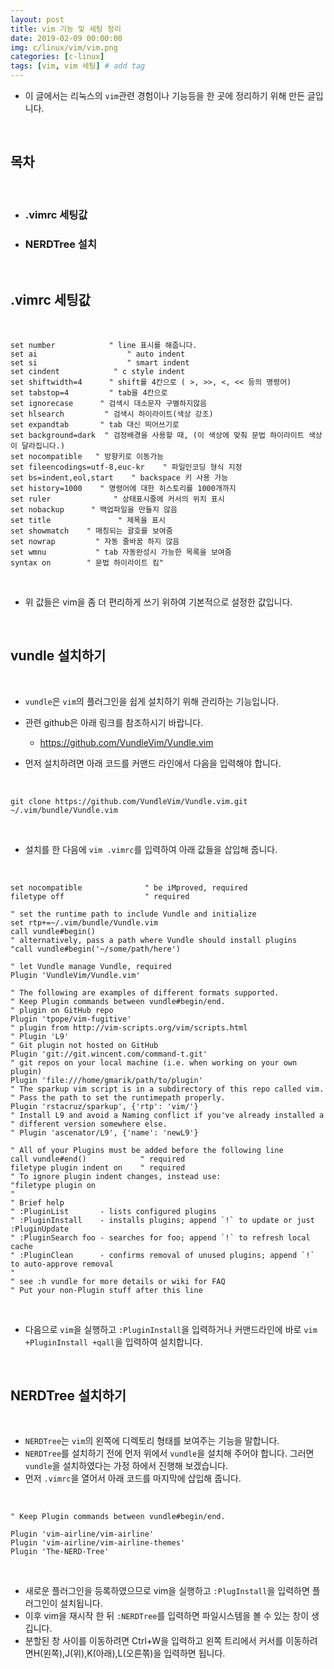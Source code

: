 ```yaml
---
layout: post
title: vim 기능 및 세팅 정리
date: 2019-02-09 00:00:00
img: c/linux/vim/vim.png
categories: [c-linux] 
tags: [vim, vim 세팅] # add tag
---
```


- 이 글에서는 리눅스의 `vim`관련 경험이나 기능등을 한 곳에 정리하기 위해 만든 글입니다.

<br>

## **목차**

<br>

- ### .vimrc 세팅값
- ### NERDTree 설치

<br>

## **.vimrc 세팅값**

<br>

```
set number            " line 표시를 해줍니다.
set ai                    " auto indent
set si                    " smart indent
set cindent            " c style indent
set shiftwidth=4      " shift를 4칸으로 ( >, >>, <, << 등의 명령어)
set tabstop=4         " tab을 4칸으로
set ignorecase      " 검색시 대소문자 구별하지않음
set hlsearch         " 검색시 하이라이트(색상 강조)
set expandtab       " tab 대신 띄어쓰기로
set background=dark  " 검정배경을 사용할 때, (이 색상에 맞춰 문법 하이라이트 색상이 달라집니다.)
set nocompatible   " 방향키로 이동가능
set fileencodings=utf-8,euc-kr    " 파일인코딩 형식 지정
set bs=indent,eol,start    " backspace 키 사용 가능
set history=1000    " 명령어에 대한 히스토리를 1000개까지
set ruler              " 상태표시줄에 커서의 위치 표시
set nobackup      " 백업파일을 만들지 않음
set title               " 제목을 표시
set showmatch    " 매칭되는 괄호를 보여줌
set nowrap         " 자동 줄바꿈 하지 않음
set wmnu           " tab 자동완성시 가능한 목록을 보여줌
syntax on        " 문법 하이라이트 킴"
```

<br>

- 위 값들은 vim을 좀 더 편리하게 쓰기 위하여 기본적으로 설정한 값입니다.

<br>

## **vundle 설치하기**

<br>

- `vundle`은 `vim`의 플러그인을 쉽게 설치하기 위해 관리하는 기능입니다.
- 관련 github은 아래 링크를 참조하시기 바랍니다.
    - https://github.com/VundleVim/Vundle.vim

- 먼저 설치하려면 아래 코드를 커맨드 라인에서 다음을 입력해야 합니다.

<br>

`
git clone https://github.com/VundleVim/Vundle.vim.git ~/.vim/bundle/Vundle.vim
`

<br>

- 설치를 한 다음에 `vim .vimrc`를 입력하여 아래 값들을 삽입해 줍니다.

<br>

```
set nocompatible              " be iMproved, required
filetype off                  " required

" set the runtime path to include Vundle and initialize
set rtp+=~/.vim/bundle/Vundle.vim
call vundle#begin()
" alternatively, pass a path where Vundle should install plugins
"call vundle#begin('~/some/path/here')

" let Vundle manage Vundle, required
Plugin 'VundleVim/Vundle.vim'

" The following are examples of different formats supported.
" Keep Plugin commands between vundle#begin/end.
" plugin on GitHub repo
Plugin 'tpope/vim-fugitive'
" plugin from http://vim-scripts.org/vim/scripts.html
" Plugin 'L9'
" Git plugin not hosted on GitHub
Plugin 'git://git.wincent.com/command-t.git'
" git repos on your local machine (i.e. when working on your own plugin)
Plugin 'file:///home/gmarik/path/to/plugin'
" The sparkup vim script is in a subdirectory of this repo called vim.
" Pass the path to set the runtimepath properly.
Plugin 'rstacruz/sparkup', {'rtp': 'vim/'}
" Install L9 and avoid a Naming conflict if you've already installed a
" different version somewhere else.
" Plugin 'ascenator/L9', {'name': 'newL9'}

" All of your Plugins must be added before the following line
call vundle#end()            " required
filetype plugin indent on    " required
" To ignore plugin indent changes, instead use:
"filetype plugin on
"
" Brief help
" :PluginList       - lists configured plugins
" :PluginInstall    - installs plugins; append `!` to update or just :PluginUpdate
" :PluginSearch foo - searches for foo; append `!` to refresh local cache
" :PluginClean      - confirms removal of unused plugins; append `!` to auto-approve removal
"
" see :h vundle for more details or wiki for FAQ
" Put your non-Plugin stuff after this line
```

<br>

- 다음으로 `vim`을 실행하고 `:PluginInstall`을 입력하거나 커맨드라인에 바로 `vim +PluginInstall +qall`을 입력하여 설치합니다.

<br>

## **NERDTree 설치하기**

<br>

- `NERDTree`는 `vim`의 왼쪽에 디렉토리 형태를 보여주는 기능을 말합니다.
- `NERDTree`를 설치하기 전에 먼저 위에서 `vundle`을 설치해 주어야 합니다. 그러면 `vundle`을 설치하였다는 가정 하에서 진행해 보겠습니다.
- 먼저 `.vimrc`을 열어서 아래 코드를 마지막에 삽입해 줍니다.

<br>

```
" Keep Plugin commands between vundle#begin/end.
 
Plugin 'vim-airline/vim-airline'
Plugin 'vim-airline/vim-airline-themes'
Plugin 'The-NERD-Tree' 
```

<br>

- 새로운 플러그인을 등록하였으므로 vim을 실행하고 `:PlugInstall`을 입력하면 플러그인이 설치됩니다.
- 이후 vim을 재시작 한 뒤 `:NERDTree`를 입력하면 파일시스템을 볼 수 있는 창이 생깁니다.
- 분할된 창 사이를 이동하려면 Ctrl+W을 입력하고 왼쪽 트리에서 커서를 이동하려면H(왼쪽),J(위),K(아래),L(오른쪾)을 입력하면 됩니다.